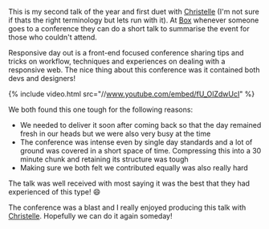 This is my second talk of the year and first duet with [Christelle](http://twitter.com/littlecrome) (I'm not sure if thats the right terminology but lets run with it). At [Box](http://boxuk.com) whenever someone goes to a conference they can do a short talk to summarise the event for those who couldn't attend.

Responsive day out is a front-end focused conference sharing tips and tricks on workflow, techniques and experiences on dealing with a responsive web. The nice thing about this conference was it contained both devs and designers!

{% include video.html src="//www.youtube.com/embed/fU_OlZdwUcI" %}

We both found this one tough for the following reasons:

- We needed to deliver it soon after coming back so that the day remained fresh in our heads but we were also very busy at the time
- The conference was intense even by single day standards and a lot of ground was covered in a short space of time. Compressing this into a 30 minute chunk and retaining its structure was tough
- Making sure we both felt we contributed equally was also really hard

The talk was well received with most saying it was the best that they had experienced of this type! :smile:

The conference was a blast and I really enjoyed producing this talk with [Christelle](http://twitter.com/littlecrome). Hopefully we can do it again someday!
